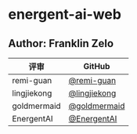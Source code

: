 # energent-ai-web

## Author: Franklin Zelo

| 评审        | GitHub                                         |
| ----------- | ---------------------------------------------- |
| remi-guan   | [@remi-guan](https://github.com/remi-guan)     |
| lingjiekong | [@lingjiekong](https://github.com/lingjiekong) |
| goldmermaid | [@goldmermaid](https://github.com/goldmermaid) |
| EnergentAI  | [@EnergentAI](https://github.com/EnergentAI)   |
